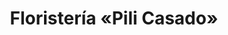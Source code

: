 ---
title: "Floristería «Pili Casado»"
url: /villalpando/floristeria-pili-casado/
shop: floristería
---